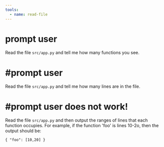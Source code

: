```yaml
---
tools:
  - name: read-file
---
```


# prompt user

Read the file `src/app.py` and tell me how many functions you see.

# #prompt user

Read the file `src/app.py` and tell me how many lines are in the file.

# #prompt user does not work!

Read the file `src/app.py` and then output the ranges of lines that each function occupies.
For example, if the function 'foo' is lines 10-2o, then the output should be:

```
{ "foo": [10,20] }
```



